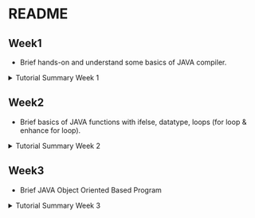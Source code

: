 # README

## Week1
- Brief hands-on and understand some basics of JAVA compiler.
<details>
	<summary>Tutorial Summary Week 1</summary>

	1. Sample output from system
	2. BirthYear program
	3. Sample DialogProgram
	4. BMI Calculator - Homework

</details>

## Week2
- Brief basics of JAVA functions with ifelse, datatype, loops (for loop & enhance for loop).
<details>
	<summary>Tutorial Summary Week 2</summary>

	1. Feet Meter to Converter
	2. Fahrenheit Degree to Celsius Converter
	3. Calculate Volumn of Cylinder
	4. Numbers Calculations Tutorial
	5. Uppercase to lowercase Converter
	6. Receive ASCII code convert to character
	7. Get Days by sending month
	8. Auto generate grade base on marks
	9. Sum up all value in array which use for-each construct (enhanced for)
	10. Calculate fees for the by increase 5% every year
	11. Do-while construct, "Yes" to continue, "No" to terminate
	12. Calculate investment amount

</details>

## Week3
- Brief JAVA Object Oriented Based Program
<details>
	<summary>Tutorial Summary Week 3</summary>

	1. Account Model Object Based Program
	2. Rectangle Model Object Based Program
	3. Fan Model Object Based Program
	4. Use GregorianCalendar Object Based Program
	5. Time Model Object Based Program 1
	6. Time Model Object Based Program 2

</details>
